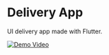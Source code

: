 # Delivery App

UI delivery app made with Flutter.

[![Demo Video](https://img.youtube.com/vi/w1VpadNA15k/0.jpg)](https://www.youtube.com/watch?v=w1VpadNA15k)
